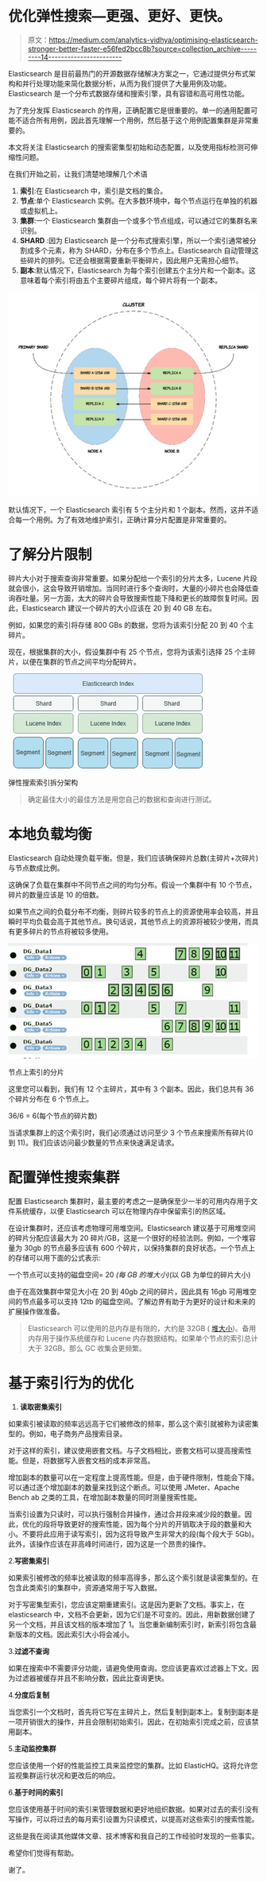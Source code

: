 # 优化弹性搜索—更强、更好、更快。

> 原文：<https://medium.com/analytics-vidhya/optimising-elasticsearch-stronger-better-faster-e56fed2bcc8b?source=collection_archive---------14----------------------->

Elasticsearch 是目前最热门的开源数据存储解决方案之一，它通过提供分布式架构和并行处理功能来简化数据分析，从而为我们提供了大量用例及功能。Elasticsearch 是一个分布式数据存储和搜索引擎，具有容错和高可用性功能。

为了充分发挥 Elasticsearch 的作用，正确配置它是很重要的。单一的通用配置可能不适合所有用例，因此首先理解一个用例，然后基于这个用例配置集群是非常重要的。

本文将关注 Elasticsearch 的搜索密集型初始和动态配置，以及使用指标检测可伸缩性问题。

在我们开始之前，让我们清楚地理解几个术语

1.  **索引**:在 Elasticsearch 中，索引是文档的集合。
2.  **节点**:单个 Elasticsearch 实例。在大多数环境中，每个节点运行在单独的机器或虚拟机上。
3.  **集群**:一个 Elasticsearch 集群由一个或多个节点组成，可以通过它的集群名来识别。
4.  **SHARD** :因为 Elasticsearch 是一个分布式搜索引擎，所以一个索引通常被分割成多个元素，称为 SHARD，分布在多个节点上。Elasticsearch 自动管理这些碎片的排列。它还会根据需要重新平衡碎片，因此用户无需担心细节。
5.  **副本**:默认情况下，Elasticsearch 为每个索引创建五个主分片和一个副本。这意味着每个索引将由五个主要碎片组成，每个碎片将有一个副本。

![](img/188edd4920e1b478fb6139340898fef2.png)

默认情况下，一个 Elasticsearch 索引有 5 个主分片和 1 个副本。然而，这并不适合每一个用例。为了有效地维护索引，正确计算分片配置是非常重要的。

# **了解分片限制**

碎片大小对于搜索查询非常重要。如果分配给一个索引的分片太多，Lucene 片段就会很小，这会导致开销增加。当同时进行多个查询时，大量的小碎片也会降低查询吞吐量。另一方面，太大的碎片会导致搜索性能下降和更长的故障恢复时间。因此，Elasticsearch 建议一个碎片的大小应该在 20 到 40 GB 左右。

例如，如果您的索引将存储 800 GBs 的数据，您将为该索引分配 20 到 40 个主碎片。

现在，根据集群的大小，假设集群中有 25 个节点，您将为该索引选择 25 个主碎片，以便在集群的节点之间平均分配碎片。

![](img/7bfdb22abc8e46f777c67f430ab35fd9.png)

弹性搜索索引拆分架构

> 确定最佳大小的最佳方法是用您自己的数据和查询进行测试。

# **本地负载均衡**

Elasticsearch 自动处理负载平衡。但是，我们应该确保碎片总数(主碎片+次碎片)与节点数成比例。

这确保了负载在集群中不同节点之间的均匀分布。假设一个集群中有 10 个节点，碎片的数量应该是 10 的倍数。

如果节点之间的负载分布不均衡，则碎片较多的节点上的资源使用率会较高，并且瞬时平均负载会高于其他节点。换句话说，其他节点上的资源将被较少使用，而具有更多碎片的节点将被较多使用。

![](img/83959e0286d3487d2bff0d1d8f687df4.png)

节点上索引的分片

这里您可以看到，我们有 12 个主碎片，其中有 3 个副本。因此，我们总共有 36 个碎片分布在 6 个节点上。

36/6 = 6(每个节点的碎片数)

当请求集群上的这个索引时，我们必须通过访问至少 3 个节点来搜索所有碎片(0 到 11)。我们应该访问最少数量的节点来快速满足请求。

# **配置弹性搜索集群**

配置 Elasticsearch 集群时，最主要的考虑之一是确保至少一半的可用内存用于文件系统缓存，以便 Elasticsearch 可以在物理内存中保留索引的热区域。

在设计集群时，还应该考虑物理可用堆空间。Elasticsearch 建议基于可用堆空间的碎片分配应该最大为 20 碎片/GB，这是一个很好的经验法则。例如，一个堆容量为 30gb 的节点最多应该有 600 个碎片，以保持集群的良好状态。一个节点上的存储可以用下面的公式表示:

一个节点可以支持的磁盘空间= 20 *(每 GB 的堆大小)*(以 GB 为单位的碎片大小)

由于在高效集群中常见大小在 20 到 40gb 之间的碎片，因此具有 16gb 可用堆空间的节点最多可以支持 12tb 的磁盘空间。了解边界有助于为更好的设计和未来的扩展操作做准备。

> Elasticsearch 可以使用的总内存是有限的，大约是 32GB ( [堆大小](https://www.elastic.co/guide/en/elasticsearch/guide/current/heap-sizing.html#compressed_oops))。备用内存用于操作系统缓存和 Lucene 内存数据结构。如果单个节点的索引总计大于 32GB，那么 GC 收集会更频繁。

# **基于索引行为的优化**

1.  **读取密集索引**

如果索引被读取的频率远远高于它们被修改的频率，那么这个索引就被称为读密集型的。例如，电子商务产品搜索目录。

对于这样的索引，建议使用嵌套文档。与子文档相比，嵌套文档可以提高搜索性能。但是，将数据写入嵌套文档的成本非常高。

增加副本的数量可以在一定程度上提高性能。但是，由于硬件限制，性能会下降。可以通过逐个增加副本的数量来找到这个断点。可以使用 JMeter、Apache Bench ab 之类的工具，在增加副本数量的同时测量搜索性能。

当索引设置为只读时，可以执行强制合并操作，通过合并段来减少段的数量。因此，优化的段将导致更好的搜索性能，因为每个分片的开销取决于段的数量和大小。不要将此应用于读写索引，因为这将导致产生非常大的段(每个段大于 5Gb)。此外，该操作应该在非高峰时间进行，因为这是一个昂贵的操作。

2.**写密集索引**

如果索引被修改的频率比被读取的频率高得多，那么这个索引就是读密集型的。在包含此类索引的集群中，资源通常用于写入数据。

对于写密集型索引，您应该定期重建索引。这是因为更新了文档。事实上，在 elasticsearch 中，文档不会更新，因为它们是不可变的。因此，用新数据创建了另一个文档，并且该文档的版本增加了 1。当您重新编制索引时，新索引将包含最新版本的文档。因此索引大小将会减小。

3.**过滤不查询**

如果在搜索中不需要评分功能，请避免使用查询。您应该更喜欢过滤器上下文。因为过滤器被缓存并且不影响分数，因此比查询更快。

4.**分度后复制**

当您索引一个文档时，首先将它写在主碎片上，然后复制到副本上。复制到副本是一项开销很大的操作，并且会限制初始索引。因此，在初始索引完成之前，应该禁用副本。

5.**主动监控集群**

您应该使用一个好的性能监控工具来监控您的集群。比如 ElasticHQ。这将允许您监视集群运行状况和更改后的响应。

6.**基于时间的索引**

您应该使用基于时间的索引来管理数据和更好地组织数据。如果对过去的索引没有写操作，可以将过去的每月索引设置为只读模式，以提高对这些索引的搜索性能。

这些是我在阅读其他媒体文章、技术博客和我自己的工作经验时发现的一些事实。

希望你们觉得有帮助。

谢了。